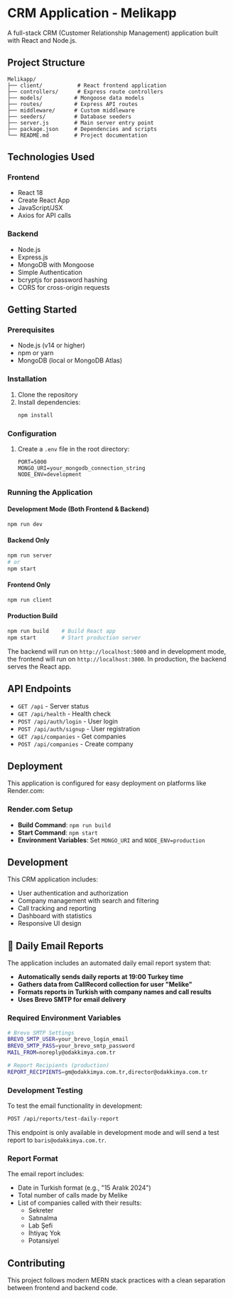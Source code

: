 # CRM Application - Melikapp

A full-stack CRM (Customer Relationship Management) application built with React and Node.js.

## Project Structure

```
Melikapp/
├── client/           # React frontend application
├── controllers/      # Express route controllers
├── models/          # Mongoose data models
├── routes/          # Express API routes
├── middleware/      # Custom middleware
├── seeders/         # Database seeders
├── server.js        # Main server entry point
├── package.json     # Dependencies and scripts
└── README.md        # Project documentation
```

## Technologies Used

### Frontend
- React 18
- Create React App
- JavaScript/JSX
- Axios for API calls

### Backend
- Node.js
- Express.js
- MongoDB with Mongoose
- Simple Authentication
- bcryptjs for password hashing
- CORS for cross-origin requests

## Getting Started

### Prerequisites
- Node.js (v14 or higher)
- npm or yarn
- MongoDB (local or MongoDB Atlas)

### Installation

1. Clone the repository
2. Install dependencies:
   ```bash
   npm install
   ```

### Configuration

1. Create a `.env` file in the root directory:
   ```
   PORT=5000
   MONGO_URI=your_mongodb_connection_string
   NODE_ENV=development
   ```

### Running the Application

#### Development Mode (Both Frontend & Backend)
```bash
npm run dev
```

#### Backend Only
```bash
npm run server
# or
npm start
```

#### Frontend Only
```bash
npm run client
```

#### Production Build
```bash
npm run build    # Build React app
npm start        # Start production server
```

The backend will run on `http://localhost:5000` and in development mode, the frontend will run on `http://localhost:3000`. In production, the backend serves the React app.

## API Endpoints

- `GET /api` - Server status
- `GET /api/health` - Health check
- `POST /api/auth/login` - User login
- `POST /api/auth/signup` - User registration
- `GET /api/companies` - Get companies
- `POST /api/companies` - Create company

## Deployment

This application is configured for easy deployment on platforms like Render.com:

### Render.com Setup
- **Build Command**: `npm run build`
- **Start Command**: `npm start`
- **Environment Variables**: Set `MONGO_URI` and `NODE_ENV=production`

## Development

This CRM application includes:
- User authentication and authorization
- Company management with search and filtering
- Call tracking and reporting
- Dashboard with statistics
- Responsive UI design

## 📧 Daily Email Reports

The application includes an automated daily email report system that:

- **Automatically sends daily reports at 19:00 Turkey time**
- **Gathers data from CallRecord collection for user "Melike"**
- **Formats reports in Turkish with company names and call results**
- **Uses Brevo SMTP for email delivery**

### Required Environment Variables

```bash
# Brevo SMTP Settings
BREVO_SMTP_USER=your_brevo_login_email
BREVO_SMTP_PASS=your_brevo_smtp_password
MAIL_FROM=noreply@odakkimya.com.tr

# Report Recipients (production)
REPORT_RECIPIENTS=gm@odakkimya.com.tr,director@odakkimya.com.tr
```

### Development Testing

To test the email functionality in development:

```bash
POST /api/reports/test-daily-report
```

This endpoint is only available in development mode and will send a test report to `baris@odakkimya.com.tr`.

### Report Format

The email report includes:
- Date in Turkish format (e.g., "15 Aralık 2024")
- Total number of calls made by Melike
- List of companies called with their results:
  - Sekreter
  - Satınalma
  - Lab Şefi
  - İhtiyaç Yok
  - Potansiyel

## Contributing

This project follows modern MERN stack practices with a clean separation between frontend and backend code. 
